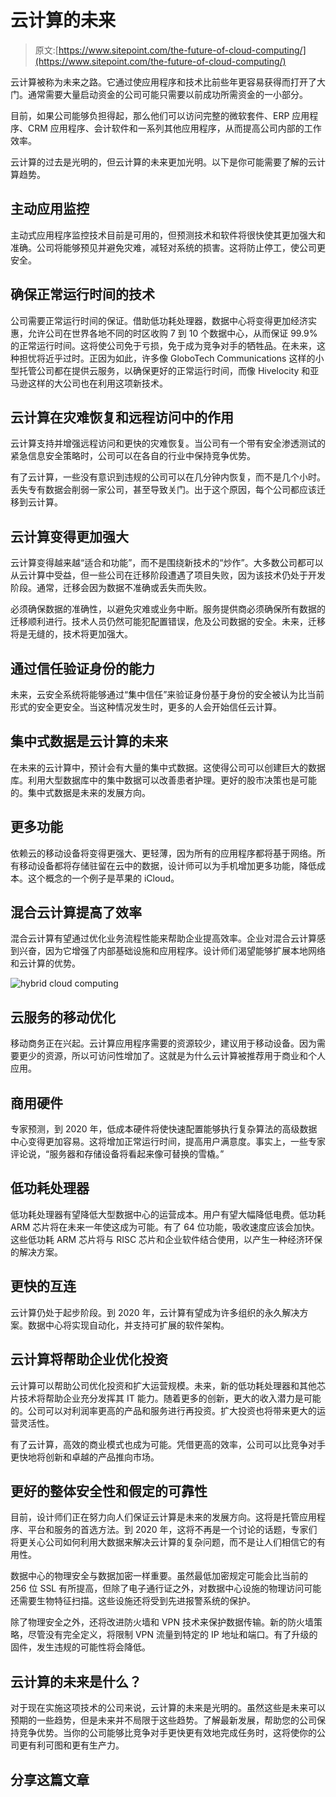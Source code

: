 # 云计算的未来

> 原文:[https://www.sitepoint.com/the-future-of-cloud-computing/](https://www.sitepoint.com/the-future-of-cloud-computing/)

云计算被称为未来之路。它通过使应用程序和技术比前些年更容易获得而打开了大门。通常需要大量启动资金的公司可能只需要以前成功所需资金的一小部分。

目前，如果公司能够负担得起，那么他们可以访问完整的微软套件、ERP 应用程序、CRM 应用程序、会计软件和一系列其他应用程序，从而提高公司内部的工作效率。

云计算的过去是光明的，但云计算的未来更加光明。以下是你可能需要了解的云计算趋势。

## 主动应用监控

主动式应用程序监控技术目前是可用的，但预测技术和软件将很快使其更加强大和准确。公司将能够预见并避免灾难，减轻对系统的损害。这将防止停工，使公司更安全。

## 确保正常运行时间的技术

公司需要正常运行时间的保证。借助低功耗处理器，数据中心将变得更加经济实惠，允许公司在世界各地不同的时区收购 7 到 10 个数据中心，从而保证 99.9%的正常运行时间。这将使公司免于亏损，免于成为竞争对手的牺牲品。在未来，这种担忧将近乎过时。正因为如此，许多像 GloboTech Communications 这样的小型托管公司都在提供云服务，以确保更好的正常运行时间，而像 Hivelocity 和亚马逊这样的大公司也在利用这项新技术。

## 云计算在灾难恢复和远程访问中的作用

云计算支持并增强远程访问和更快的灾难恢复。当公司有一个带有安全渗透测试的紧急信息安全策略时，公司可以在各自的行业中保持竞争优势。

有了云计算，一些没有意识到违规的公司可以在几分钟内恢复，而不是几个小时。丢失专有数据会削弱一家公司，甚至导致关门。出于这个原因，每个公司都应该迁移到云计算。

## 云计算变得更加强大

云计算变得越来越“适合和功能”，而不是围绕新技术的“炒作”。大多数公司都可以从云计算中受益，但一些公司在迁移阶段遭遇了项目失败，因为该技术仍处于开发阶段。通常，迁移会因为数据不准确或丢失而失败。

必须确保数据的准确性，以避免灾难或业务中断。服务提供商必须确保所有数据的迁移顺利进行。技术人员仍然可能犯配置错误，危及公司数据的安全。未来，迁移将是无缝的，技术将更加强大。

## 通过信任验证身份的能力

未来，云安全系统将能够通过“集中信任”来验证身份基于身份的安全被认为比当前形式的安全更安全。当这种情况发生时，更多的人会开始信任云计算。

## 集中式数据是云计算的未来

在未来的云计算中，预计会有大量的集中式数据。这使得公司可以创建巨大的数据库。利用大型数据库中的集中数据可以改善患者护理。更好的股市决策也是可能的。集中式数据是未来的发展方向。

## 更多功能

依赖云的移动设备将变得更强大、更轻薄，因为所有的应用程序都将基于网络。所有移动设备都将存储驻留在云中的数据，设计师可以为手机增加更多功能，降低成本。这个概念的一个例子是苹果的 iCloud。

## 混合云计算提高了效率

混合云计算有望通过优化业务流程性能来帮助企业提高效率。企业对混合云计算感到兴奋，因为它增强了内部基础设施和应用程序。设计师们渴望能够扩展本地网络和云计算的优势。

![hybrid cloud computing](../Images/23266b00467ca9936e21ac680b9821fe.png)

## 云服务的移动优化

移动商务正在兴起。云计算应用程序需要的资源较少，建议用于移动设备。因为需要更少的资源，所以可访问性增加了。这就是为什么云计算被推荐用于商业和个人应用。

## 商用硬件

专家预测，到 2020 年，低成本硬件将使快速配置能够执行复杂算法的高级数据中心变得更加容易。这将增加正常运行时间，提高用户满意度。事实上，一些专家评论说，“服务器和存储设备将看起来像可替换的雪橇。”

## 低功耗处理器

低功耗处理器有望降低大型数据中心的运营成本。用户有望大幅降低电费。低功耗 ARM 芯片将在未来一年使这成为可能。有了 64 位功能，吸收速度应该会加快。这些低功耗 ARM 芯片将与 RISC 芯片和企业软件结合使用，以产生一种经济环保的解决方案。

## 更快的互连

云计算仍处于起步阶段。到 2020 年，云计算有望成为许多组织的永久解决方案。数据中心将实现自动化，并支持可扩展的软件架构。

## 云计算将帮助企业优化投资

云计算可以帮助公司优化投资和扩大运营规模。未来，新的低功耗处理器和其他芯片技术将帮助企业充分发挥其 IT 能力。随着更多的创新，更大的收入潜力是可能的。公司可以对利润率更高的产品和服务进行再投资。扩大投资也将带来更大的运营灵活性。

有了云计算，高效的商业模式也成为可能。凭借更高的效率，公司可以比竞争对手更快地将创新和卓越的产品推向市场。

## 更好的整体安全性和假定的可靠性

目前，设计师们正在努力向人们保证云计算是未来的发展方向。这将是托管应用程序、平台和服务的首选方法。到 2020 年，这将不再是一个讨论的话题，专家们将更关心公司如何利用大数据来解决云计算的复杂问题，而不是让人们相信它的有用性。

数据中心的物理安全与数据加密一样重要。虽然最低加密规定可能会比当前的 256 位 SSL 有所提高，但除了电子通行证之外，对数据中心设施的物理访问可能还需要生物特征扫描。这些设施还将受到先进报警系统的保护。

除了物理安全之外，还将改进防火墙和 VPN 技术来保护数据传输。新的防火墙策略，尽管没有完全定义，将限制 VPN 流量到特定的 IP 地址和端口。有了升级的固件，发生违规的可能性将会降低。

## 云计算的未来是什么？

对于现在实施这项技术的公司来说，云计算的未来是光明的。虽然这些是未来可以预期的一些趋势，但是未来并不局限于这些趋势。了解最新发展，帮助您的公司保持竞争优势。当你的公司能够比竞争对手更快更有效地完成任务时，这将使你的公司更有利可图和更有生产力。

## 分享这篇文章